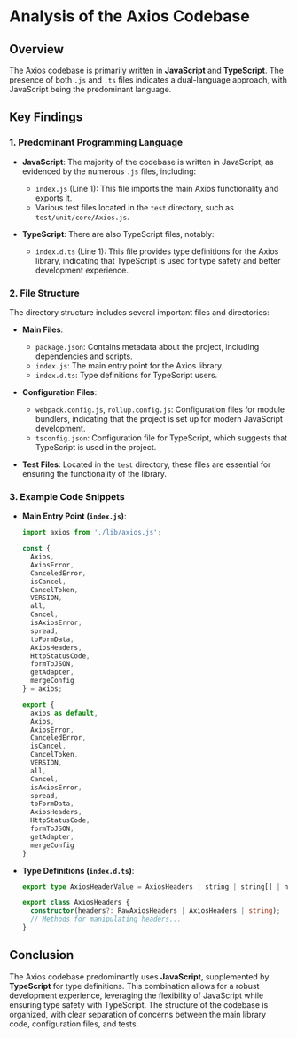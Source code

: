# Analysis of the Axios Codebase

## Overview
The Axios codebase is primarily written in **JavaScript** and **TypeScript**. The presence of both `.js` and `.ts` files indicates a dual-language approach, with JavaScript being the predominant language.

## Key Findings

### 1. Predominant Programming Language
- **JavaScript**: The majority of the codebase is written in JavaScript, as evidenced by the numerous `.js` files, including:
  - `index.js` (Line 1): This file imports the main Axios functionality and exports it.
  - Various test files located in the `test` directory, such as `test/unit/core/Axios.js`.

- **TypeScript**: There are also TypeScript files, notably:
  - `index.d.ts` (Line 1): This file provides type definitions for the Axios library, indicating that TypeScript is used for type safety and better development experience.

### 2. File Structure
The directory structure includes several important files and directories:
- **Main Files**:
  - `package.json`: Contains metadata about the project, including dependencies and scripts.
  - `index.js`: The main entry point for the Axios library.
  - `index.d.ts`: Type definitions for TypeScript users.

- **Configuration Files**:
  - `webpack.config.js`, `rollup.config.js`: Configuration files for module bundlers, indicating that the project is set up for modern JavaScript development.
  - `tsconfig.json`: Configuration file for TypeScript, which suggests that TypeScript is used in the project.

- **Test Files**: Located in the `test` directory, these files are essential for ensuring the functionality of the library.

### 3. Example Code Snippets
- **Main Entry Point (`index.js`)**:
  ```javascript
  import axios from './lib/axios.js';

  const {
    Axios,
    AxiosError,
    CanceledError,
    isCancel,
    CancelToken,
    VERSION,
    all,
    Cancel,
    isAxiosError,
    spread,
    toFormData,
    AxiosHeaders,
    HttpStatusCode,
    formToJSON,
    getAdapter,
    mergeConfig
  } = axios;

  export {
    axios as default,
    Axios,
    AxiosError,
    CanceledError,
    isCancel,
    CancelToken,
    VERSION,
    all,
    Cancel,
    isAxiosError,
    spread,
    toFormData,
    AxiosHeaders,
    HttpStatusCode,
    formToJSON,
    getAdapter,
    mergeConfig
  }
  ```

- **Type Definitions (`index.d.ts`)**:
  ```typescript
  export type AxiosHeaderValue = AxiosHeaders | string | string[] | number | boolean | null;

  export class AxiosHeaders {
    constructor(headers?: RawAxiosHeaders | AxiosHeaders | string);
    // Methods for manipulating headers...
  }
  ```

## Conclusion
The Axios codebase predominantly uses **JavaScript**, supplemented by **TypeScript** for type definitions. This combination allows for a robust development experience, leveraging the flexibility of JavaScript while ensuring type safety with TypeScript. The structure of the codebase is organized, with clear separation of concerns between the main library code, configuration files, and tests.
